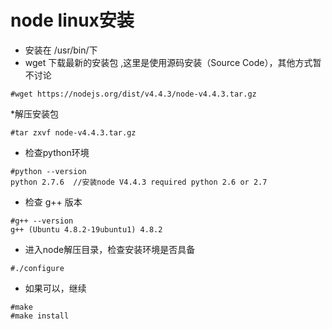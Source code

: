 # node linux安装
* 安装在 /usr/bin/下
* wget 下载最新的安装包 ,这里是使用源码安装（Source Code），其他方式暂不讨论
```
#wget https://nodejs.org/dist/v4.4.3/node-v4.4.3.tar.gz
```
*解压安装包
```
#tar zxvf node-v4.4.3.tar.gz
```
* 检查python环境
```
#python --version
python 2.7.6  //安装node V4.4.3 required python 2.6 or 2.7
```
* 检查 g++ 版本
```
#g++ --version
g++ (Ubuntu 4.8.2-19ubuntu1) 4.8.2
```
* 进入node解压目录，检查安装环境是否具备
```
#./configure
```
* 如果可以，继续
```
#make
#make install





